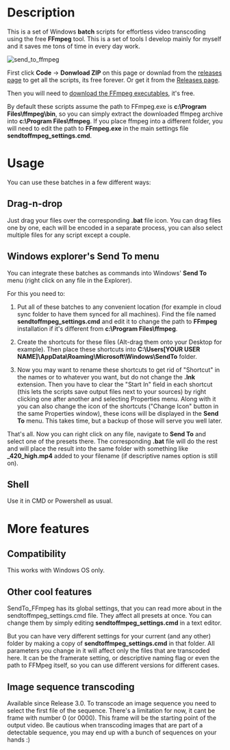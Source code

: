 # Description
This is a set of Windows **batch** scripts for effortless video transcoding using the free **FFmpeg** tool. This is a set of tools I develop mainly for myself and it saves me tons of time in every day work.

![send_to_ffmpeg](https://user-images.githubusercontent.com/9025818/155185990-32fec47d-e557-4a2f-a412-49f2f9a57f3d.jpg "SendTo_FFmpeg presets in the Windows Explorer's Send To menu")

First click **Code** -> **Donwload ZIP** on this page or downlad from the [releases page](https://github.com/keerah/SendTo_FFmpeg/releases) to get all the scripts, its free forever. Or get it from the [Releases page](https://github.com/keerah/SendTo_FFmpeg/releases).

Then you will need to [download the FFmpeg executables](https://ffmpeg.org/download.html#build-windows), it's free.

By default these scripts assume the path to FFmpeg.exe is **c:\Program Files\ffmpeg\bin**, so you can simply extract the downloaded ffmpeg archive into **c:\Program Files\ffmpeg**. If you place ffmpeg into a different folder, you will need to edit the path to **FFmpeg.exe** in the main settings file **sendtoffmpeg_settings.cmd**.

# Usage
You can use these batches in a few different ways:

## Drag-n-drop
Just drag your files over the corresponding **.bat** file icon. You can drag files one by one, each will be encoded in a separate process, you can also select multiple files for any script except a couple.

## Windows explorer's Send To menu
You can integrate these batches as commands into Windows' **Send To** menu (right click on any file in the Explorer).

For this you need to:

1. Put all of these batches to any convenient location (for example in cloud sync folder to have them synced for all machines). Find the file named **sendtoffmpeg_settings.cmd** and edit it to change the path to **FFmpeg** installation if it's different from **c:\Program Files\ffmpeg**.

2. Create the shortcuts for these files (Alt-drag them onto your Desktop for example). Then place these shortcuts into **C:\Users\[YOUR USER NAME]\AppData\Roaming\Microsoft\Windows\SendTo** folder.

3. Now you may want to rename these shortcuts to get rid of "Shortcut" in the names or to whatever you want, but do not change the **.lnk** extension. Then you have to clear the "Start In" field in each shortcut (this lets the scripts save output files next to your sources) by right clicking one after another and selecting Properties menu. Along with it you can also change the icon of the shortcuts ("Change Icon" button in the same Properties window), these icons will be displayed in the **Send To** menu. This takes time, but a backup of those will serve you well later.

That's all. Now you can right click on any file, navigate to **Send To** and select one of the presets there. The corresponding **.bat** file will do the rest and will place the result into the same folder with something like **_420_high.mp4** added to your filename (if descriptive names option is still on).

## Shell

Use it in CMD or Powershell as usual.

# More features

## Compatibility

This works with Windows OS only. 

## Other cool features

SendTo_FFmpeg has its global settings, that you can read more about in the sendtoffmpeg_settings.cmd file. They affect all presets at once. You can change them by simply editing **sendtoffmpeg_settings.cmd** in a text editor.

But you can have very different settings for your current (and any other) folder by making a copy of **sendtoffmpeg_settings.cmd** in that folder. All parameters you change in it will affect only the files that are transcoded here. It can be the framerate setting, or descriptive naming flag or even the path to FFMpeg itself, so you can use different versions for different cases.

## Image sequence transcoding

Available since Release 3.0. To transcode an image sequence you need to select the first file of the sequence. There's a limitation for now, it cant be frame with number 0 (or 0000). This frame will be the starting point of the output video. Be cautious when transcoding images that are part of a detectable sequence, you may end up with a bunch of sequences on your hands :)
